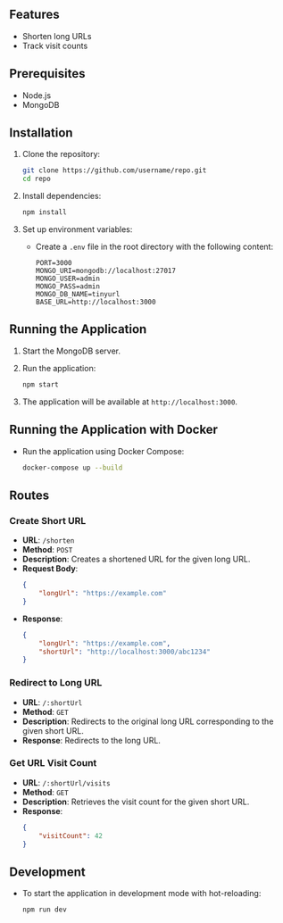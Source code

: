 ## Features

- Shorten long URLs
- Track visit counts

## Prerequisites

- Node.js
- MongoDB

## Installation

1. Clone the repository:
    ```sh
    git clone https://github.com/username/repo.git
    cd repo
    ```

2. Install dependencies:
    ```sh
    npm install
    ```

3. Set up environment variables:
    - Create a `.env` file in the root directory with the following content:
        ```dotenv
        PORT=3000
        MONGO_URI=mongodb://localhost:27017
        MONGO_USER=admin
        MONGO_PASS=admin
        MONGO_DB_NAME=tinyurl
        BASE_URL=http://localhost:3000
        ```

## Running the Application

1. Start the MongoDB server.

2. Run the application:
    ```sh
    npm start
    ```

3. The application will be available at `http://localhost:3000`.

## Running the Application with Docker
- Run the application using Docker Compose:
    ```sh
    docker-compose up --build
    ```

## Routes

### Create Short URL

- **URL**: `/shorten`
- **Method**: `POST`
- **Description**: Creates a shortened URL for the given long URL.
- **Request Body**:
    ```json
    {
        "longUrl": "https://example.com"
    }
    ```
- **Response**:
    ```json
    {
        "longUrl": "https://example.com",
        "shortUrl": "http://localhost:3000/abc1234"
    }
    ```

### Redirect to Long URL

- **URL**: `/:shortUrl`
- **Method**: `GET`
- **Description**: Redirects to the original long URL corresponding to the given short URL.
- **Response**: Redirects to the long URL.

### Get URL Visit Count

- **URL**: `/:shortUrl/visits`
- **Method**: `GET`
- **Description**: Retrieves the visit count for the given short URL.
- **Response**:
    ```json
    {
        "visitCount": 42
    }
    ```

## Development

- To start the application in development mode with hot-reloading:
    ```sh
    npm run dev
    ```
